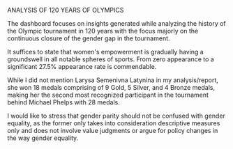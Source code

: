 ANALYSIS OF 120 YEARS OF OLYMPICS

The dashboard focuses on insights generated while analyzing the history of the Olympic tournament in 120 years with the focus majorly on the continuous closure of the gender gap in the tournament.

It suffices to state that women's empowerment is gradually having a groundswell in all notable spheres of sports. From zero appearance to a significant 27.5% appearance rate is commendable.

While I did not mention Larysa Semenivna Latynina in my analysis/report, she won 18 medals comprising of 9 Gold, 5 Silver, and 4 Bronze medals, making her the second most recognized participant in the tournament behind Michael Phelps with 28 medals.

I would like to stress that gender parity should not be confused with gender equality, as the former only takes into consideration descriptive measures only and does not involve value judgments or argue for policy changes in the way gender equality.

